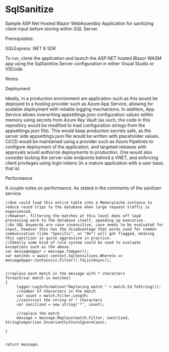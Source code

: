 # SqlSanitize
Sample ASP.Net Hosted Blazor WebAssembly Application for sanitizing client input before storing within SQL Server.


Prerequisites:

SQLExpress
.NET 6 SDK

To run, clone the application and launch the ASP.NET hosted Blazor WASM app using the SqlSanitize.Server configuration in either Visual Studio or VSCode.

Notes:

Deployment

Ideally, in a production environment am application such as this would be deployed to a hosting provider such as Azure App Service, allowing for scalable deployment with reliable logging mechanisms. 
In addition, App Service allows overwriting appsettings.json configuration values within memory using secrets from Azure Key Vault (as such, the code in this repository would be modified to load configuration strings from the appsettings.json file). 
This would keep production secrets safe, as the server side appsettings.json file would be written with placeholder values.
CI/CD would be maintained using a provider such as Azure Pipelines to configure deployment of the application, and targeted releases with approvals would authorize deployments to production.
One would also consider locking the server-side endpoints behind a VNET, and enforcing client privileges using login tokens (in a mature application with a user base, that is)



Performance

A couple notes on performance. As stated in the comments of the sanitizer service:

```
//One could load this entire table into a MemoryCache instance to reduce round trips to the database when large request traffic is experienced.
//However, filtering the matches at this level does off load processing work to the database itself, speeding up execution.
//As SQL keywords are case insensitive, case needs to be evaluated for input, however this has the disadvantage that words used for common communication (like "Specific", or "On") will get flagged, meaning this sanitizer is quite aggressive in practice. 
//Ideally some kind of rule system could be used to evaluate exceptions such as the above.
var messageUpper = message.ToUpper();
var matches = await context.SqlSensitives.Where(x => messageUpper.Contains(x.Filter)).ToListAsync();


//replace each match in the message with * characters
foreach(var match in matches)
{
     logger.LogInformation("Replacing match " + match.Id.ToString());
     //number of characters in the match
     var count = match.Filter.Length;
     //construct the string of * characters
     var sanitized = new string('*', count);

     //replace the match
     message = message.Replace(match.Filter, sanitized, StringComparison.InvariantCultureIgnoreCase);
                    
}
                

return message;

```



